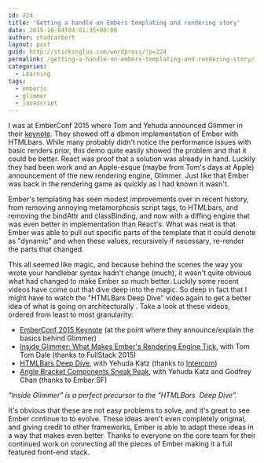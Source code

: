 ```yaml
---
id: 224
title: 'Getting a handle on Embers templating and rendering story'
date: 2015-10-04T04:01:35+00:00
author: chadcarbert
layout: post
guid: http://sticksnglue.com/wordpress/?p=224
permalink: /getting-a-handle-on-embers-templating-and-rendering-story/
categories:
  - Learning
tags:
  - emberjs
  - glimmer
  - javascript
---
```

I was at EmberConf 2015 where Tom and Yehuda announced Glimmer in their [keynote](https://www.youtube.com/watch?v=o12-90Dm-Qs). They showed off a dbmon implementation of Ember with HTMLbars. While many probably didn't notice the performance issues with basic renders prior, this demo quite easily showed the problem and that it could be better. React was proof that a solution was already in hand. Luckily they had been work and an Apple-esque (maybe from Tom's days at Apple) announcement of the new rendering engine, Glimmer. Just like that Ember was back in the rendering game as quickly as I had known it wasn't.

Ember's templating has seen modest improvements over in recent history, from removing annoying metamorphosis script tags, to HTMLbars, and removing the bindAttr and classBinding, and now with a diffing engine that was even better in implementation than React's. What was neat is that Ember was able to pull out specific parts of the template that it could denote as "dynamic" and when these values, recursively if necessary, re-render the parts that changed.

This all seemed like magic, and because behind the scenes the way you wrote your handlebar syntax hadn't change (much), it wasn't quite obvious what had changed to make Ember so much better. Luckily some recent videos have come out that dive deep into the magic. So deep in fact that I might have to watch the "HTMLBars Deep Dive" video again to get a better idea of what is going on architecturally . Take a look at these videos, ordered from least to most granularity:

  * [EmberConf 2015 Keynote](https://youtu.be/o12-90Dm-Qs?t=2838) (at the point where they announce/explain the basics behind Glimmer)
  * [Inside Glimmer: What Makes Ember's Rendering Engine Tick](https://www.youtube.com/watch?v=VY-r7Ac06ho), with Tom Tom Dale (thanks to FullStack 2015)
  * [HTMLBars Deep Dive](https://www.youtube.com/watch?v=DrFXw0QGDLM), with Yehuda Katz (thanks to [Intercom](https://www.intercom.io))
  * [Angle Bracket Components Sneak Peak](https://www.youtube.com/watch?v=LsUSurw6sg4), with Yehuda Katz and Godfrey Chan (thanks to Ember SF)

_"Inside Glimmer" is a perfect precursor to the "HTMLBars  Deep Dive"._

It's obvious that these are not easy problems to solve, and it's great to see Ember continue to to evolve. These ideas aren't even completely original, and giving credit to other frameworks, Ember is able to adapt these ideas in a way that makes even better. Thanks to everyone on the core team for their continued work on connecting all the pieces of Ember making it a full featured front-end stack.
